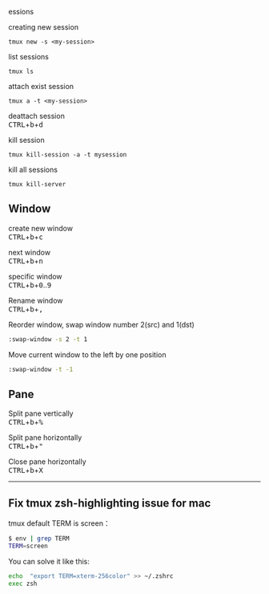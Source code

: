 essions </h2>

creating new session 
```shell
tmux new -s <my-session>
```

list sessions 
```shell
tmux ls
```

attach exist session

```shell
tmux a -t <my-session>
```

deattach session <br>
<kbd>CTRL</kbd>+<kbd>b</kbd>+<kbd>d</kbd>
<br>


kill session
```shell
tmux kill-session -a -t mysession
```

kill all sessions

```shell
tmux kill-server
```

<h2> Window </h2>

create new window <br>
<kbd>CTRL</kbd>+<kbd>b</kbd>+<kbd>c</kbd>
<br>

next window <br>
<kbd>CTRL</kbd>+<kbd>b</kbd>+<kbd>n</kbd>
<br>

specific window <br>
<kbd>CTRL</kbd>+<kbd>b</kbd>+<kbd>0</kbd>..<kbd>9</kbd>
<br>

Rename window <br>
<kbd>CTRL</kbd>+<kbd>b</kbd>+<kbd>,</kbd>
<br>

Reorder window, swap window number 2(src) and 1(dst)

```bash
:swap-window -s 2 -t 1
```

Move current window to the left by one position

```bash
:swap-window -t -1
```


<h2> Pane </h2>


Split pane vertically <br>
<kbd>CTRL</kbd>+<kbd>b</kbd>+<kbd>%</kbd>
<br>

Split pane horizontally <br>
<kbd>CTRL</kbd>+<kbd>b</kbd>+<kbd>"</kbd>
<br>

Close pane horizontally <br>
<kbd>CTRL</kbd>+<kbd>b</kbd>+<kbd>X</kbd>
<br>

--------

## Fix tmux zsh-highlighting issue for mac

tmux default TERM is screen：

```bash
$ env | grep TERM
TERM=screen
```

You can solve it like this:

```bash
echo  "export TERM=xterm-256color" >> ~/.zshrc
exec zsh
```

